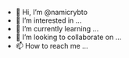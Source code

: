 - 👋 Hi, I’m @namicrybto
- 👀 I’m interested in ...
- 🌱 I’m currently learning ...
- 💞️ I’m looking to collaborate on ...
- 📫 How to reach me ...

<!---
namicrybto/namicrybto is a ✨ special ✨ repository because its `README.md` (this file) appears on your GitHub profile.
You can click the Preview link to take a look at your changes.
--->
